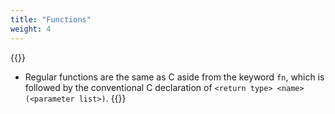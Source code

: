```yaml
---
title: "Functions"
weight: 4
---
```

{{<start>}}
- Regular functions are the same as C aside from the keyword `fn`, which is followed by the conventional C declaration of `<return type> <name>(<parameter list>)`.
{{<end4>}}

